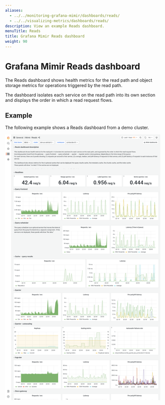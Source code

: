 ```yaml
---
aliases:
  - ../../monitoring-grafana-mimir/dashboards/reads/
  - ../../visualizing-metrics/dashboards/reads/
description: View an example Reads dashboard.
menuTitle: Reads
title: Grafana Mimir Reads dashboard
weight: 90
---
```


# Grafana Mimir Reads dashboard

The Reads dashboard shows health metrics for the read path and object storage metrics for operations triggered by the read path.

The dashboard isolates each service on the read path into its own section and displays the order in which a read request flows.

## Example

The following example shows a Reads dashboard from a demo cluster.

![Grafana Mimir reads dashboard](mimir-reads.png)
